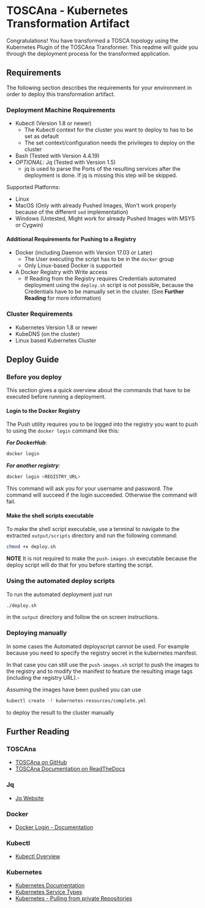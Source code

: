 # TOSCAna - Kubernetes Transformation Artifact

Congratulations! You have transformed a TOSCA topology using the Kubernetes Plugin of the TOSCAna Transformer. This readme will
guide you through the deployment process for the transformed application.

## Requirements

The following section describes the requirements for your environment in order to deploy this transformation artifact.

### Deployment Machine Requirements

- Kubectl (Version 1.8 or newer)
  - The Kubectl context for the cluster you want to deploy to has to be set as default
  - The set context/configuration needs the privileges to deploy on the cluster
- Bash (Tested with Version 4.4.19)
- *OPTIONAL*: Jq (Tested with Version 1.5)
  - jq is used to parse the Ports of the resulting services after the deployment is done. If jq is missing this step will be skipped.

Supported Platforms:
- Linux
- MacOS (Only with already Pushed Images, Won't work properly because of the different `sed` implementation)
- Windows (Untested, Might work for already Pushed Images with MSYS or Cygwin)

#### Additional Requirements for Pushing to a Registry

- Docker (including Daemon with Version 17.03 or Later)
  - The User executing the script has to be in the `docker` group
  - Only Linux-based Docker is supported
- A Docker Registry with Write access
  - If Reading from the Registry requires Credentials automated deployment using the `deploy.sh` script is not possible, because the Credentials have to be manually set in the cluster. (See **Further Reading** for more information)

### Cluster Requirements

- Kubernetes Version 1.8 or newer
- KubeDNS (on the cluster)
- Linux based Kubernetes Cluster

## Deploy Guide

### Before you deploy

This section gives a quick overview about the commands that have to be executed before running a deployment.

#### Login to the Docker Registry

The Push utility requires you to be logged into the registry you want to push to using the `docker login` command like this:

***For DockerHub***:
```bash
docker login
```

***For another registry***:
```bash
docker login <REGISTRY_URL>
```

This command will ask you for your username and password. The command will succeed if the login succeeded. Otherwise the command will fail.

#### Make the shell scripts executable

To make the shell script executable, use a terminal to navigate to the extracted `output/scripts` directory and run the following command:
```bash
chmod +x deploy.sh
```

**NOTE** It is not required to make the `push-images.sh` executable because the deploy script will do that for you before starting the script.

### Using the automated deploy scripts

To run the automated deployment just run
```bash
./deploy.sh
```
in the `output` directory and follow the on screen instructions.

### Deploying manually

In some cases the Automated deployscript cannot be used. For example because you need to specify the registry secret in the kubernetes manifest.

In that case you can still use the `push-images.sh` script to push the images to the registry and to modify the manifest to feature the resulting image tags (including the registry URL).-

Assuming the images have been pushed you can use
```bash
kubectl create -f kubernetes-resources/complete.yml
```
to deploy the result to the cluster manually

## Further Reading

### TOSCAna
- [TOSCAna on GitHub](https://github.com/StuPro-TOSCAna/TOSCAna)
- [TOSCAna Documentation on ReadTheDocs](https://toscana.readthedocs.io/en/latest/)

### Jq
- [Jq Website](https://stedolan.github.io/jq/)

### Docker
- [Docker Login - Documentation](https://docs.docker.com/engine/reference/commandline/login/)

### Kubectl
- [Kubectl Overview](https://kubernetes.io/docs/reference/kubectl/overview/)

### Kubernetes
- [Kubernetes Documentation](https://kubernetes.io/docs/home/)
- [Kubernetes Service Types](https://kubernetes.io/docs/concepts/services-networking/service/)
- [Kubernetes - Pulling from private Repositories](https://kubernetes.io/docs/tasks/configure-pod-container/pull-image-private-registry/)

